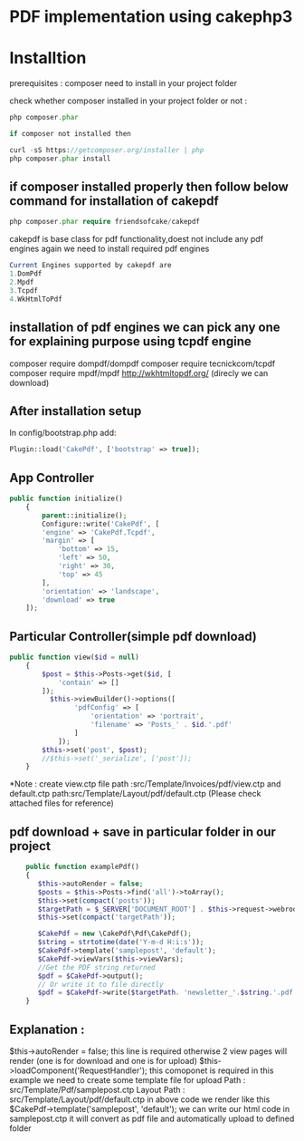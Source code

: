 # PDF implementation using cakephp3

# Installtion 

prerequisites : composer need to install in your project folder

check whether composer installed in your project folder or not  : 
```php
php composer.phar

if composer not installed then

curl -sS https://getcomposer.org/installer | php
php composer.phar install
```

## if composer installed properly then follow below command for installation of cakepdf
```php
php composer.phar require friendsofcake/cakepdf
```
cakepdf is base class for pdf functionality,doest not include any pdf engines again we need to install required pdf engines

```php
Current Engines supported by cakepdf are
1.DomPdf
2.Mpdf
3.Tcpdf
4.WkHtmlToPdf

```
## installation of pdf engines we can pick any one for explaining purpose using tcpdf engine
composer require dompdf/dompdf
composer require tecnickcom/tcpdf
composer require mpdf/mpdf
http://wkhtmltopdf.org/ (direcly we can download)

## After installation setup
In config/bootstrap.php add:
```php
Plugin::load('CakePdf', ['bootstrap' => true]);
```

## App Controller
```php
public function initialize()
    {
        parent::initialize();
        Configure::write('CakePdf', [
        'engine' => 'CakePdf.Tcpdf',
        'margin' => [
            'bottom' => 15,
            'left' => 50,
            'right' => 30,
            'top' => 45
        ],
        'orientation' => 'landscape',
        'download' => true
    ]);
```

## Particular Controller(simple pdf download)
```php
public function view($id = null)
    {
        $post = $this->Posts->get($id, [
            'contain' => []
        ]);
          $this->viewBuilder()->options([
                'pdfConfig' => [
                    'orientation' => 'portrait',
                    'filename' => 'Posts_' . $id.'.pdf'
                ]
            ]);
        $this->set('post', $post);
        //$this->set('_serialize', ['post']);
    }
```
*Note : create view.ctp  file path :src/Template/Invoices/pdf/view.ctp and 
             default.ctp path:src/Template/Layout/pdf/default.ctp (Please check attached files for reference)

## pdf download + save in particular folder in our project

```php
    public function examplePdf()
    {
       $this->autoRender = false;
       $posts = $this->Posts->find('all')->toArray();
       $this->set(compact('posts'));
       $targetPath = $_SERVER['DOCUMENT_ROOT'] . $this->request->webroot.'webroot/uploads/';
       $this->set(compact('targetPath'));

       $CakePdf = new \CakePdf\Pdf\CakePdf();
       $string = strtotime(date('Y-m-d H:i:s'));
       $CakePdf->template('samplepost', 'default');
       $CakePdf->viewVars($this->viewVars);
       //Get the PDF string returned
       $pdf = $CakePdf->output();
       // Or write it to file directly
       $pdf = $CakePdf->write($targetPath. 'newsletter_'.$string.'.pdf');
    }
```

## Explanation :

$this->autoRender = false; this line is required otherwise 2 view pages will render (one is for download and one is for upload) 
$this->loadComponent('RequestHandler'); this comoponet is required
in this example we need to create some template file for upload 
Path : src/Template/Pdf/samplepost.ctp
Layout Path : src/Template/Layout/pdf/default.ctp
in above code we render like this $CakePdf->template('samplepost', 'default');
we can write our html code in samplepost.ctp it will convert as pdf file and automatically upload to defined folder







